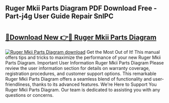 ## Ruger Mkii Parts Diagram PDF Download Free - Part-j4g User Guide Repair SnlPC

# <h2><a href="http://dfsv4h.blite.top/?on=Ruger+Mkii+Parts+Diagram">🔗Download New 👉🔴 Ruger Mkii Parts Diagram</a></h2>

[![Ruger Mkii Parts Diagram download](https://i.imgur.com/lujVjoI.png)](http://dfsv4h.blite.top/?on=Ruger+Mkii+Parts+Diagram)
Get the Most Out of It! This manual offers tips and tricks to maximize the performance of your new Ruger Mkii Parts Diagram. Important User Information Ruger Mkii Parts Diagram Please review the user information section for details on warranty coverage, registration procedures, and customer support options. This remarkable Ruger Mkii Parts Diagram offers a seamless blend of functionality and user-friendliness, thanks to its advanced features. We're Here to Support You Ruger Mkii Parts Diagram. Our team is dedicated to assisting you with any questions or concerns.

